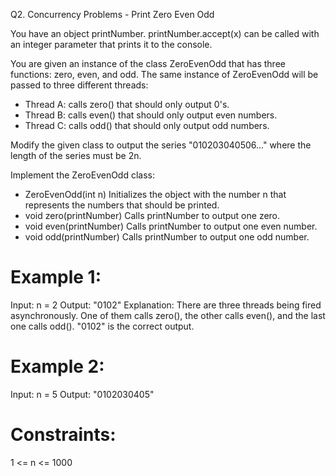 Q2. Concurrency Problems - Print Zero Even Odd

You have an object printNumber. printNumber.accept(x) can be called with an integer parameter that prints it to the
console.

You are given an instance of the class ZeroEvenOdd that has three functions: zero, even, and odd. The same instance of
ZeroEvenOdd will be passed to three different threads:

- Thread A: calls zero() that should only output 0's.
- Thread B: calls even() that should only output even numbers.
- Thread C: calls odd() that should only output odd numbers.

Modify the given class to output the series "010203040506..." where the length of the series must be 2n.

Implement the ZeroEvenOdd class:

- ZeroEvenOdd(int n) Initializes the object with the number n that represents the numbers that should be printed.
- void zero(printNumber) Calls printNumber to output one zero.
- void even(printNumber) Calls printNumber to output one even number.
- void odd(printNumber) Calls printNumber to output one odd number.

Example 1:
==========

Input: n = 2
Output: "0102"
Explanation: There are three threads being fired asynchronously.
One of them calls zero(), the other calls even(), and the last one calls odd().
"0102" is the correct output.

Example 2:
==========

Input: n = 5
Output: "0102030405"

Constraints:
============

1 <= n <= 1000